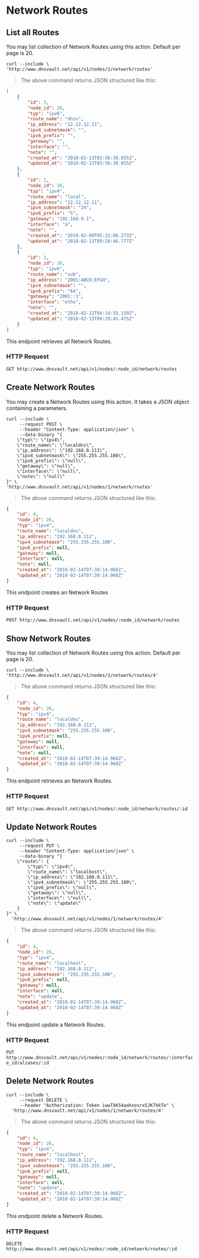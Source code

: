 # Network Routes

## List all Routes

You may list collection of Network Routes using this action. Default per page is 20.

```shell
curl --include \
'http://www.dnsvault.net/api/v1/nodes/1/network/routes'
```

> The above command returns JSON structured like this:

```json
[
    {
        "id": 3,
        "node_id": 26,
        "typ": "ipv6",
        "route_name": "dnsv",
        "ip_address": "12.12.12.11",
        "ipv4_subnetmask": "",
        "ipv6_prefix": "",
        "gateway": "",
        "interface": "",
        "note": "",
        "created_at": "2018-02-13T03:56:30.855Z",
        "updated_at": "2018-02-13T03:56:30.855Z"
    },
    {
        "id": 1,
        "node_id": 26,
        "typ": "ipv4",
        "route_name": "local",
        "ip_address": "12.12.12.11",
        "ipv4_subnetmask": "24",
        "ipv6_prefix": "5",
        "gateway": "192.168.0.1",
        "interface": "a",
        "note": "",
        "created_at": "2018-02-09T05:22:00.273Z",
        "updated_at": "2018-02-13T09:28:46.777Z"
    },
    {
        "id": 2,
        "node_id": 26,
        "typ": "ipv6",
        "route_name": "sub",
        "ip_address": "2001:ABCD:EFGH",
        "ipv4_subnetmask": "",
        "ipv6_prefix": "64",
        "gateway": "2001::1",
        "interface": "etho",
        "note": "",
        "created_at": "2018-02-12T04:14:55.150Z",
        "updated_at": "2018-02-13T09:29:45.475Z"
    }
]
```

This endpoint retrieves all Network Routes.

### HTTP Request

`GET http://www.dnsvault.net/api/v1/nodes/:node_id/network/routes`

## Create Network Routes

You may create a Network Routes using this action. It takes a JSON object containing a parameters.

```shell
curl --include \
     --request POST \
     --header "Content-Type: application/json" \
     --data-binary "{
    \"typ\": \"ipv4\",
    \"route_name\": \"localdns\",
    \"ip_address\": \"192.168.0.111\",
    \"ipv4_subnetmask\": \"255.255.255.100\",
    \"ipv6_prefix\": \"null\",
    \"getaway\": \"null\",
    \"interface\": \"null\",
    \"note\": \"null\"
}" \
'http://www.dnsvault.net/api/v1/nodes/1/network/routes'
```

> The above command returns JSON structured like this:

```json
{
    "id": 4,
    "node_id": 26,
    "typ": "ipv4",
    "route_name": "localdns",
    "ip_address": "192.168.0.111",
    "ipv4_subnetmask": "255.255.255.100",
    "ipv6_prefix": null,
    "gateway": null,
    "interface": null,
    "note": null,
    "created_at": "2018-02-14T07:39:14.968Z",
    "updated_at": "2018-02-14T07:39:14.968Z"
}
```

This endpoint creates an Network Routes

### HTTP Request

`POST http://www.dnsvault.net/api/v1/nodes/:node_id/network/routes`

## Show Network Routes

You may list collection of Network Routes using this action. Default per page is 20.

```shell
curl --include \
'http://www.dnsvault.net/api/v1/nodes/1/network/routes/4'
```

> The above command returns JSON structured like this:

```json
{
    "id": 4,
    "node_id": 26,
    "typ": "ipv4",
    "route_name": "localdns",
    "ip_address": "192.168.0.111",
    "ipv4_subnetmask": "255.255.255.100",
    "ipv6_prefix": null,
    "gateway": null,
    "interface": null,
    "note": null,
    "created_at": "2018-02-14T07:39:14.968Z",
    "updated_at": "2018-02-14T07:39:14.968Z"
}
```

This endpoint retrieves an Network Routes.

### HTTP Request

`GET http://www.dnsvault.net/api/v1/nodes/:node_id/network/routes/:id`

## Update Network Routes

```shell
curl --include \
     --request PUT \
     --header "Content-Type: application/json" \
     --data-binary "{
    \"route\": {
        \"typ\": \"ipv4\",
        \"route_name\": \"localhost\",
        \"ip_address\": \"192.168.0.111\",
        \"ipv4_subnetmask\": \"255.255.255.100\",
        \"ipv6_prefix\": \"null\",
        \"getaway\": \"null\",
        \"interface\": \"null\",
        \"note\": \"update\"
    }
}" \
  'http://www.dnsvault.net/api/v1/nodes/1/network/routes/4'
```


> The above command returns JSON structured like this:

```json
{
    "id": 4,
    "node_id": 26,
    "typ": "ipv4",
    "route_name": "localhost",
    "ip_address": "192.168.0.111",
    "ipv4_subnetmask": "255.255.255.100",
    "ipv6_prefix": null,
    "gateway": null,
    "interface": null,
    "note": "update",
    "created_at": "2018-02-14T07:39:14.968Z",
    "updated_at": "2018-02-14T07:39:14.968Z"
}
```

This endpoint update a Network Routes.

### HTTP Request

`PUT http://www.dnsvault.net/api/v1/nodes/:node_id/network/routes/:interface_id/aliases/:id`

## Delete Network Routes

```shell
curl --include \
     --request DELETE \
     --header "Authorization: Token iwwTXK54aahsosrx5JK7hkTe" \
  'http://www.dnsvault.net/api/v1/nodes/1/network/routes/4'
```


> The above command returns JSON structured like this:

```json
{
    "id": 4,
    "node_id": 26,
    "typ": "ipv4",
    "route_name": "localhost",
    "ip_address": "192.168.0.111",
    "ipv4_subnetmask": "255.255.255.100",
    "ipv6_prefix": null,
    "gateway": null,
    "interface": null,
    "note": "update",
    "created_at": "2018-02-14T07:39:14.968Z",
    "updated_at": "2018-02-14T07:39:14.968Z"
}
```

This endpoint delete a Network Routes.

### HTTP Request

`DELETE http://www.dnsvault.net/api/v1/nodes/:node_id/network/routes/:id`